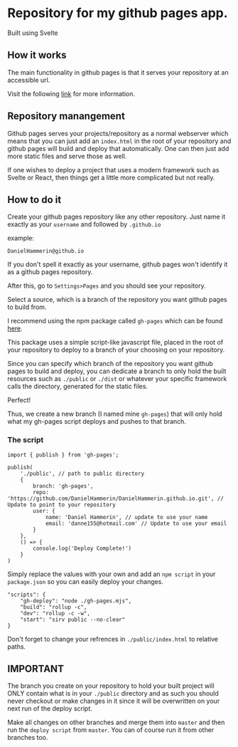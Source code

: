 # Repository for my github pages app.
Built using Svelte

## How it works

The main functionality in github pages is that it serves your repository at an accessible url.

Visit the following [link](https://pages.github.com/) for more information.

## Repository manangement

Github pages serves your projects/repository as a normal webserver which means that you can just add an `index.html` in the root of your repository and github pages will build and deploy that automatically. One can then just add more static files and serve those as well.

If one wishes to deploy a project that uses a modern framework such as Svelte or React, then things get a little more complicated but not really.

## How to do it

Create your github pages repository like any other repository. Just name it exactly as your `username` and followed by `.github.io`

example:

    DanielHammerin@github.io

If you don't spell it exactly as your username, github pages won't identify it as a github pages repository.

After this, go to `Settings>Pages` and you should see your repository.

Select a source, which is a branch of the repository you want github pages to build from.

I recommend using the npm package called `gh-pages` which can be found [here](https://www.npmjs.com/package/gh-pages).

This package uses a simple script-like javascript file, placed in the root of your repository to deploy to a branch of your choosing on your repository.

Since you can specify which branch of the repository you want github pages to build and deploy, you can dedicate a branch to only hold the built resources such as `./public` or `./dist` or whatever your specific framework calls the directory, generated for the static files.

Perfect!

Thus, we create a new branch (I named mine `gh-pages`) that will only hold what my gh-pages script deploys and pushes to that branch.

### The script

    import { publish } from 'gh-pages';

    publish(
        './public', // path to public directory
        {
            branch: 'gh-pages',
            repo: 'https://github.com/DanielHammerin/DanielHammerin.github.io.git', // Update to point to your repository  
            user: {
                name: 'Daniel Hammerin', // update to use your name
                email: 'danne155@hotmail.com' // Update to use your email
            }
        },
        () => {
            console.log('Deploy Complete!')
        }
    )

Simply replace the values with your own and add an `npm script` in your `package.json` so you can easily deploy your changes.

    "scripts": {
        "gh-deploy": "node ./gh-pages.mjs",
        "build": "rollup -c",
        "dev": "rollup -c -w",
        "start": "sirv public --no-clear"
    }

Don't forget to change your refrences in `./public/index.html` to relative paths.

## IMPORTANT

The branch you create on your repository to hold your built project will ONLY contain what is in your `./public` directory and as such you should never checkout or make changes in it since it will be overwritten on your next run of the deploy script.

Make all changes on other branches and merge them into `master` and then run the `deploy script` from `master`. You can of course run it from other branches too.
